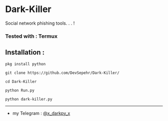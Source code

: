 # Dark-Killer
Social network phishing tools. . . !

### Tested with : **Termux** ###


## Installation :
```
pkg install python
```
```
git clone https://github.com/DevSepehr/Dark-Killer/
```
```
cd Dark-Killer
```
```
python Run.py
```
```
python dark-killer.py
```


------------------

- my Telegram : [@x_darkpy_x](https://t.me/x_darkpy_x)
